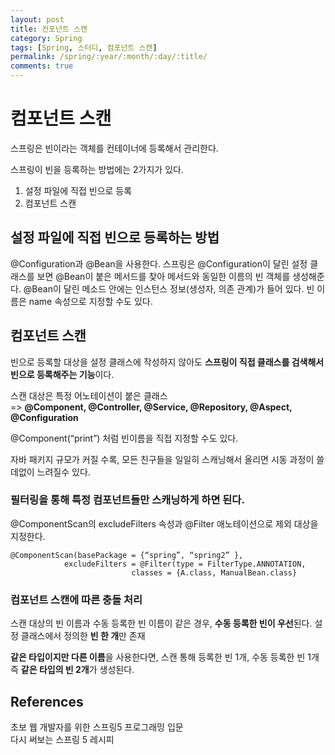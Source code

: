 ```yaml
---
layout: post
title: 컨포넌트 스캔
category: Spring
tags: [Spring, 스터디, 컴포넌트 스캔]
permalink: /spring/:year/:month/:day/:title/
comments: true
---
```


# 컴포넌트 스캔

스프링은 빈이라는 객체를 컨테이너에 등록해서 관리한다.

스프링이 빈을 등록하는 방법에는 2가지가 있다.

1. 설정 파일에 직접 빈으로 등록
2. 컴포넌트 스캔

## 설정 파일에 직접 빈으로 등록하는 방법

@Configuration과 @Bean을 사용한다.
스프링은 @Configuration이 달린 설정 클래스를 보면 @Bean이 붙은 메서드를 찾아 메서드와 동일한 이름의 빈 객체를 생성해준다. @Bean이 달린 메소드 안에는 인스턴스 정보(생성자, 의존 관계)가 들어 있다. 빈 이름은 name 속성으로 지정할 수도 있다.

## 컴포넌트 스캔

빈으로 등록할 대상을 설정 클래스에 작성하지 않아도 **스프링이 직접 클래스를 검색해서 빈으로 등록해주는 기능**이다.

스캔 대상은 특정 어노테이션이 붙은 클래스 <br>
=> **@Component, @Controller, @Service, @Repository, @Aspect, @Configuration**

@Component(“print”) 처럼 빈이름을 직접 지정할 수도 있다.

자바 패키지 규모가 커질 수록, 모든 친구들을 일일히 스캐닝해서 올리면 시동 과정이 쓸데없이 느려질수 있다.

### 필터링을 통해 특정 컴포넌트들만 스캐닝하게 하면 된다.

@ComponentScan의 excludeFilters 속성과 @Filter 애노테이션으로 제외 대상을 지정한다.

```
@ComponentScan(basePackage = {“spring”, “spring2” },
			excludeFilters = @Filter(type = FilterType.ANNOTATION,
 						   classes = {A.class, ManualBean.class}
```

### 컴포넌트 스캔에 따른 충돌 처리

스캔 대상의 빈 이름과 수동 등록한 빈 이름이 같은 경우, **수동 등록한 빈이 우선**된다. 설정 클래스에서 정의한 **빈 한 개**만 존재

**같은 타입이지만 다른 이름**을 사용한다면, 스캔 통해 등록한 빈 1개, 수동 등록한 빈 1개 즉 **같은 타입의 빈 2개**가 생성된다.

## References

초보 웹 개발자를 위한 스프링5 프로그래밍 입문<br>
다시 써보는 스프링 5 레시피
